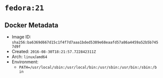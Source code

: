 # `fedora:21`

## Docker Metadata

- Image ID: `sha256:ba6369d667d15c1f4f7d7aaa1bded5389e68eaafd57a86a4459a52b5b7457d9f`
- Created: `2016-08-30T18:21:57.722842311Z`
- Arch: `linux`/`amd64`
- Environment:
  - `PATH=/usr/local/sbin:/usr/local/bin:/usr/sbin:/usr/bin:/sbin:/bin`
